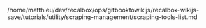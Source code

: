 /home/matthieu/dev/recalbox/ops/gitbooktowikijs/recalbox-wikijs-save/tutorials/utility/scraping-management/scraping-tools-list.md
